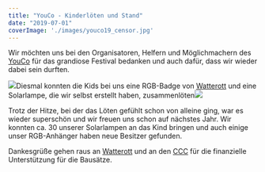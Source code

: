 ```yaml
---
title: "YouCo - Kinderlöten und Stand"
date: "2019-07-01"
coverImage: './images/youco19_censor.jpg'
---
```


Wir möchten uns bei den Organisatoren, Helfern und Möglichmachern des [YouCo](http://www.you-co.de/) für das grandiose Festival bedanken und auch dafür, dass wir wieder dabei sein durften.

![](../images/youco19_censor.jpg)Diesmal konnten die Kids bei uns eine RGB-Badge von [Watterott](http://www.watterott.com) und eine Solarlampe, die wir selbst erstellt haben, zusammenlöten![](../images/lamp.jpg)

Trotz der Hitze, bei der das Löten gefühlt schon von alleine ging, war es wieder superschön und wir freuen uns schon auf nächstes Jahr. Wir konnten ca. 30 unserer Solarlampen an das Kind bringen und auch einige unser RGB-Anhänger haben neue Besitzer gefunden.

Dankesgrüße gehen raus an [Watterott](http://www.watterott.com) und an den [CCC](http://ccc.de) für die finanzielle Unterstützung für die Bausätze.
